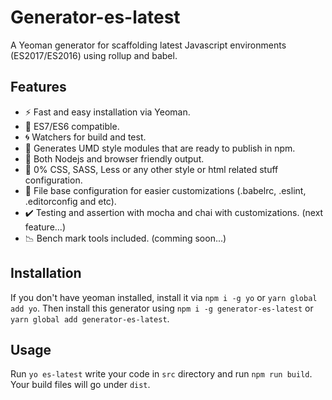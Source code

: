 # Generator-es-latest
A Yeoman generator for scaffolding latest Javascript environments (ES2017/ES2016) using rollup and babel.

## Features
  * :zap: Fast and easy installation via Yeoman.
  * :pizza: ES7/ES6 compatible.
  * :cyclone: Watchers for build and test.
  * :star2: Generates UMD style modules that are ready to publish in npm.
  * :crossed_flags: Both Nodejs and browser friendly output.
  * :baby_chick: 0% CSS, SASS, Less or any other style or html related stuff configuration.
  * :electric_plug: File base configuration for easier customizations (.babelrc, .eslint, .editorconfig and etc).
  * :heavy_check_mark: Testing and assertion with mocha and chai with customizations. (next feature...)
  * :chart_with_downwards_trend: Bench mark tools included. (comming soon...)

## Installation
If you don't have yeoman installed, install it via `npm i -g yo` or `yarn global add yo`. 
Then install this generator using `npm i -g generator-es-latest` or `yarn global add generator-es-latest`.

## Usage
Run `yo es-latest`
write your code in `src` directory and run `npm run build`. Your build files will go under `dist`.
